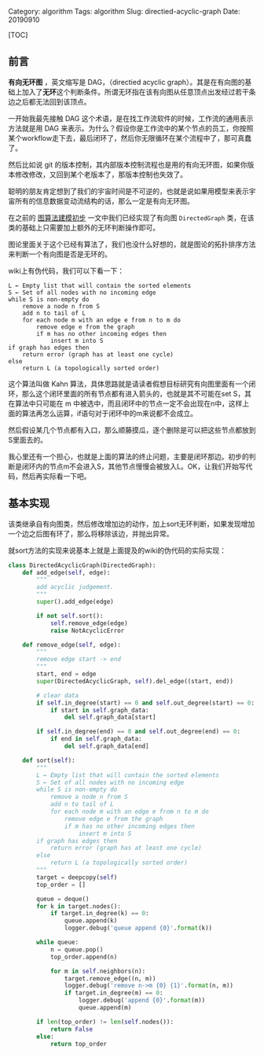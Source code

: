 Category: algorithm
Tags: algorithm
Slug: directied-acyclic-graph
Date: 20190910

[TOC]

## 前言

**有向无环图** ，英文缩写是 DAG，（directied acyclic graph）。其是在有向图的基础上加入了**无环**这个判断条件。所谓无环指在该有向图从任意顶点出发经过若干条边之后都无法回到该顶点。

一开始我最先接触 DAG 这个术语，是在找工作流软件的时候，工作流的通用表示方法就是用 DAG 来表示。为什么？假设你是工作流中的某个节点的员工，你按照某个workflow走下去，最后闭环了，然后你无限循环在某个流程中了，那可真蠢了。

然后比如说 git 的版本控制，其内部版本控制流程也是用的有向无环图，如果你版本修改修改，又回到某个老版本了，那版本控制也失效了。

聪明的朋友肯定想到了我们的宇宙时间是不可逆的，也就是说如果用模型来表示宇宙所有的信息数据变动流结构的话，那么一定是有向无环图。

在之前的 [图算法建模初步]({filename}./图算法建模初步.md) 一文中我们已经实现了有向图 `DirectedGraph` 类，在该类的基础上只需要加上额外的无环判断操作即可。

图论里面关于这个已经有算法了，我们也没什么好想的，就是图论的拓扑排序方法来判断一个有向图是否是无环的。

wiki上有伪代码，我们可以下看一下：

```
L ← Empty list that will contain the sorted elements
S ← Set of all nodes with no incoming edge
while S is non-empty do
    remove a node n from S
    add n to tail of L
    for each node m with an edge e from n to m do
        remove edge e from the graph
        if m has no other incoming edges then
            insert m into S
if graph has edges then
    return error (graph has at least one cycle)
else 
    return L (a topologically sorted order)
```

这个算法叫做 Kahn 算法，具体思路就是请读者假想目标研究有向图里面有一个闭环，那么这个闭环里面的所有节点都有进入箭头的，也就是其不可能在set S，其在算法中只可能在 m 中被选中，而且闭环中的节点一定不会出现在n中，这样上面的算法再怎么运算，if语句对于闭环中的m来说都不会成立。

然后假设某几个节点都有入口，那么顺藤摸瓜，逐个删除是可以把这些节点都放到S里面去的。

我心里还有一个担心，也就是上面的算法的终止问题，主要是闭环那边。初步的判断是闭环内的节点m不会进入S，其他节点慢慢会被放入L。OK，让我们开始写代码，然后再实际看一下吧。



## 基本实现

该类继承自有向图类，然后修改增加边的动作，加上sort无环判断，如果发现增加一个边之后图有环了，那么将移除该边，并抛出异常。

就sort方法的实现来说基本上就是上面提及的wiki的伪代码的实际实现：

```python
class DirectedAcyclicGraph(DirectedGraph):
    def add_edge(self, edge):
        """
        add acyclic judgement.
        """
        super().add_edge(edge)

        if not self.sort():
            self.remove_edge(edge)
            raise NotAcyclicError

    def remove_edge(self, edge):
        """
        remove edge start -> end
        """
        start, end = edge
        super(DirectedAcyclicGraph, self).del_edge((start, end))

        # clear data
        if self.in_degree(start) == 0 and self.out_degree(start) == 0:
            if start in self.graph_data:
                del self.graph_data[start]

        if self.in_degree(end) == 0 and self.out_degree(end) == 0:
            if end in self.graph_data:
                del self.graph_data[end]

    def sort(self):
        """
        L ← Empty list that will contain the sorted elements
        S ← Set of all nodes with no incoming edge
        while S is non-empty do
            remove a node n from S
            add n to tail of L
            for each node m with an edge e from n to m do
                remove edge e from the graph
                if m has no other incoming edges then
                    insert m into S
        if graph has edges then
            return error (graph has at least one cycle)
        else
            return L (a topologically sorted order)
        """
        target = deepcopy(self)
        top_order = []

        queue = deque()
        for k in target.nodes():
            if target.in_degree(k) == 0:
                queue.append(k)
                logger.debug('queue append {0}'.format(k))

        while queue:
            n = queue.pop()
            top_order.append(n)

            for m in self.neighbors(n):
                target.remove_edge((n, m))
                logger.debug('remove n->m {0} {1}'.format(n, m))
                if target.in_degree(m) == 0:
                    logger.debug('append {0}'.format(m))
                    queue.append(m)

        if len(top_order) != len(self.nodes()):
            return False
        else:
            return top_order
```







